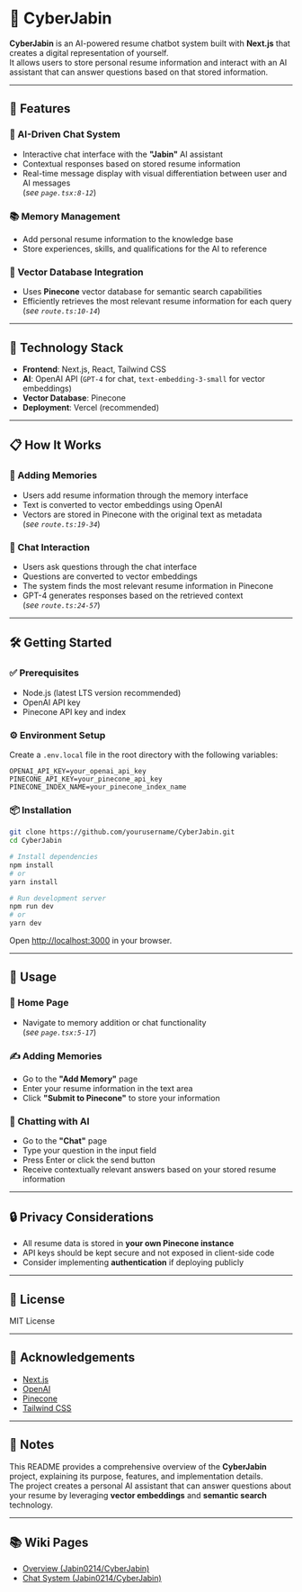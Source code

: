 # 🧠 CyberJabin

**CyberJabin** is an AI-powered resume chatbot system built with **Next.js** that creates a digital representation of yourself.  
It allows users to store personal resume information and interact with an AI assistant that can answer questions based on that stored information.

---

## 🌟 Features

### 🤖 AI-Driven Chat System
- Interactive chat interface with the **"Jabin"** AI assistant  
- Contextual responses based on stored resume information  
- Real-time message display with visual differentiation between user and AI messages  
  (_see `page.tsx:8-12`_)

### 📚 Memory Management
- Add personal resume information to the knowledge base  
- Store experiences, skills, and qualifications for the AI to reference  

### 📡 Vector Database Integration
- Uses **Pinecone** vector database for semantic search capabilities  
- Efficiently retrieves the most relevant resume information for each query  
  (_see `route.ts:10-14`_)

---

## 🚀 Technology Stack

- **Frontend**: Next.js, React, Tailwind CSS  
- **AI**: OpenAI API (`GPT-4` for chat, `text-embedding-3-small` for vector embeddings)  
- **Vector Database**: Pinecone  
- **Deployment**: Vercel (recommended)

---

## 📋 How It Works

### 📝 Adding Memories
- Users add resume information through the memory interface  
- Text is converted to vector embeddings using OpenAI  
- Vectors are stored in Pinecone with the original text as metadata  
  (_see `route.ts:19-34`_)

### 💬 Chat Interaction
- Users ask questions through the chat interface  
- Questions are converted to vector embeddings  
- The system finds the most relevant resume information in Pinecone  
- GPT-4 generates responses based on the retrieved context  
  (_see `route.ts:24-57`_)

---

## 🛠️ Getting Started

### ✅ Prerequisites
- Node.js (latest LTS version recommended)  
- OpenAI API key  
- Pinecone API key and index  

### ⚙️ Environment Setup

Create a `.env.local` file in the root directory with the following variables:

```env
OPENAI_API_KEY=your_openai_api_key  
PINECONE_API_KEY=your_pinecone_api_key  
PINECONE_INDEX_NAME=your_pinecone_index_name  
```

### 📦 Installation

```bash
git clone https://github.com/yourusername/CyberJabin.git
cd CyberJabin

# Install dependencies
npm install
# or
yarn install

# Run development server
npm run dev
# or
yarn dev
```

Open [http://localhost:3000](http://localhost:3000) in your browser.

---

## 📱 Usage

### 🧠 Home Page
- Navigate to memory addition or chat functionality  
  (_see `page.tsx:5-17`_)

### ✍️ Adding Memories
- Go to the **"Add Memory"** page  
- Enter your resume information in the text area  
- Click **"Submit to Pinecone"** to store your information  

### 💬 Chatting with AI
- Go to the **"Chat"** page  
- Type your question in the input field  
- Press Enter or click the send button  
- Receive contextually relevant answers based on your stored resume information  

---

## 🔒 Privacy Considerations

- All resume data is stored in **your own Pinecone instance**  
- API keys should be kept secure and not exposed in client-side code  
- Consider implementing **authentication** if deploying publicly  

---

## 📄 License

MIT License

---

## 🙏 Acknowledgements

- [Next.js](https://nextjs.org)  
- [OpenAI](https://platform.openai.com)  
- [Pinecone](https://www.pinecone.io)  
- [Tailwind CSS](https://tailwindcss.com)

---

## 📝 Notes

This README provides a comprehensive overview of the **CyberJabin** project, explaining its purpose, features, and implementation details.  
The project creates a personal AI assistant that can answer questions about your resume by leveraging **vector embeddings** and **semantic search** technology.

---

## 📚 Wiki Pages

- [Overview (Jabin0214/CyberJabin)](https://github.com/Jabin0214/CyberJabin/wiki/Overview)  
- [Chat System (Jabin0214/CyberJabin)](https://github.com/Jabin0214/CyberJabin/wiki/Chat-System)
